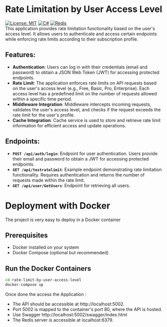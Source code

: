 # Rate Limitation by User Access Level
[![License: MIT](https://img.shields.io/badge/License-MIT-yellow.svg)](https://opensource.org/licenses/MIT) [![C#](https://img.shields.io/badge/C%23-.NET-blue)](https://docs.microsoft.com/en-us/dotnet/csharp/) [![Redis](https://img.shields.io/badge/Redis-Database-red)](https://redis.io/)\
This application provides rate limitation functionality based on the user's access level. It allows users to authenticate and access certain endpoints while enforcing rate limits according to their subscription profile.

## Features:
- **Authentication**: Users can log in with their credentials (email and password) to obtain a JSON Web Token (JWT) for accessing protected endpoints.
- **Rate Limit**: The application enforces rate limits on API requests based on the user's access level (e.g., Free, Basic, Pro, Enterprise). Each access level has a predefined limit on the number of requests allowed within a specific time period.
- **Middleware Integration**: Middleware intercepts incoming requests, validates the user's access level, and checks if the request exceeds the rate limit for the user's profile.
- **Cache Integration**: Cache service is used to store and retrieve rate limit information for efficient access and update operations.

## Endpoints:
- **`POST /api/auth/login`**: Endpoint for user authentication. Users provide their email and password to obtain a JWT for accessing protected endpoints.
- **`GET /api/testratelimit`**: Example endpoint demonstrating rate limitation functionality. Requires authentication and returns the number of requests made within the rate limit.
- **`GET /api/user/GetUsers`**: Endpoint for retrieving all users.

# Deployment with Docker

The project is very easy to deploy in a Docker container

## Prerequisites
- Docker installed on your system
- Docker Compose (optional but recommended)

## Run the Docker Containers
```sh
cd rate-limit-by-user-access-level
docker-compose up
```

Once done the access the Application :
- The API should be accessible at http://localhost:5002.
- Port 5002 is mapped to the container's port 80, where the API is hosted.
- Use Swagger http://localhost:5002/swagger/index.html
- The Redis server is accessible at localhost:6379.
